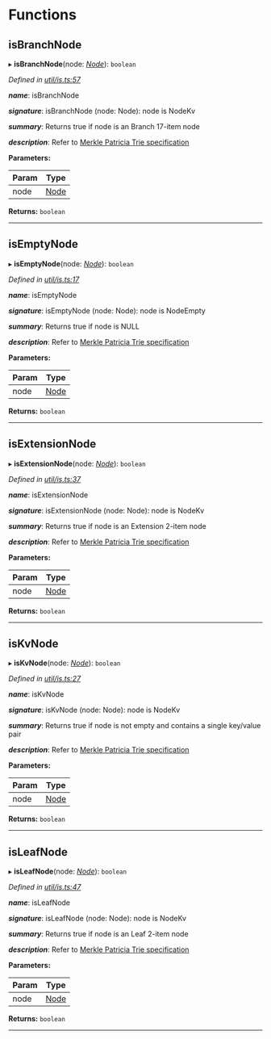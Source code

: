

# Functions

<a id="isbranchnode"></a>

##  isBranchNode

▸ **isBranchNode**(node: *[Node](_types_.md#node)*): `boolean`

*Defined in [util/is.ts:57](https://github.com/polkadot-js/common/blob/dc07e26/packages/trie-db/src/util/is.ts#L57)*

*__name__*: isBranchNode

*__signature__*: isBranchNode (node: Node): node is NodeKv

*__summary__*: Returns true if node is an Branch 17-item node

*__description__*: Refer to [Merkle Patricia Trie specification](https://github.com/ethereum/wiki/wiki/Patricia-Tree#optimization)

**Parameters:**

| Param | Type |
| ------ | ------ |
| node | [Node](_types_.md#node) |

**Returns:** `boolean`

___
<a id="isemptynode"></a>

##  isEmptyNode

▸ **isEmptyNode**(node: *[Node](_types_.md#node)*): `boolean`

*Defined in [util/is.ts:17](https://github.com/polkadot-js/common/blob/dc07e26/packages/trie-db/src/util/is.ts#L17)*

*__name__*: isEmptyNode

*__signature__*: isEmptyNode (node: Node): node is NodeEmpty

*__summary__*: Returns true if node is NULL

*__description__*: Refer to [Merkle Patricia Trie specification](https://github.com/ethereum/wiki/wiki/Patricia-Tree#optimization)

**Parameters:**

| Param | Type |
| ------ | ------ |
| node | [Node](_types_.md#node) |

**Returns:** `boolean`

___
<a id="isextensionnode"></a>

##  isExtensionNode

▸ **isExtensionNode**(node: *[Node](_types_.md#node)*): `boolean`

*Defined in [util/is.ts:37](https://github.com/polkadot-js/common/blob/dc07e26/packages/trie-db/src/util/is.ts#L37)*

*__name__*: isExtensionNode

*__signature__*: isExtensionNode (node: Node): node is NodeKv

*__summary__*: Returns true if node is an Extension 2-item node

*__description__*: Refer to [Merkle Patricia Trie specification](https://github.com/ethereum/wiki/wiki/Patricia-Tree#optimization)

**Parameters:**

| Param | Type |
| ------ | ------ |
| node | [Node](_types_.md#node) |

**Returns:** `boolean`

___
<a id="iskvnode"></a>

##  isKvNode

▸ **isKvNode**(node: *[Node](_types_.md#node)*): `boolean`

*Defined in [util/is.ts:27](https://github.com/polkadot-js/common/blob/dc07e26/packages/trie-db/src/util/is.ts#L27)*

*__name__*: isKvNode

*__signature__*: isKvNode (node: Node): node is NodeKv

*__summary__*: Returns true if node is not empty and contains a single key/value pair

*__description__*: Refer to [Merkle Patricia Trie specification](https://github.com/ethereum/wiki/wiki/Patricia-Tree#optimization)

**Parameters:**

| Param | Type |
| ------ | ------ |
| node | [Node](_types_.md#node) |

**Returns:** `boolean`

___
<a id="isleafnode"></a>

##  isLeafNode

▸ **isLeafNode**(node: *[Node](_types_.md#node)*): `boolean`

*Defined in [util/is.ts:47](https://github.com/polkadot-js/common/blob/dc07e26/packages/trie-db/src/util/is.ts#L47)*

*__name__*: isLeafNode

*__signature__*: isLeafNode (node: Node): node is NodeKv

*__summary__*: Returns true if node is an Leaf 2-item node

*__description__*: Refer to [Merkle Patricia Trie specification](https://github.com/ethereum/wiki/wiki/Patricia-Tree#optimization)

**Parameters:**

| Param | Type |
| ------ | ------ |
| node | [Node](_types_.md#node) |

**Returns:** `boolean`

___


